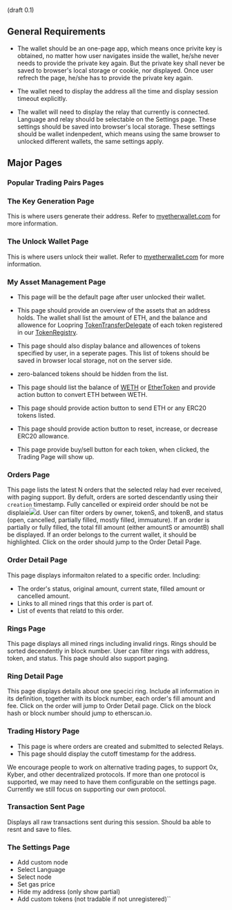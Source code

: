 (draft 0.1)

## General Requirements

- The wallet should be an one-page app, which means once privite key is obtained, no matter how user navigates inside the wallet, he/she never needs to provide the private key again. But the private key shall never be saved to browser's local storage or cookie, nor displayed. Once user refrech the page, he/she has to provide the private key again.

- The wallet need to display the address all the time and display session timeout explicitly. 

- The wallet will need to display the relay that currently is connected. Language and relay should be selectable on the Settings page. These settings should be saved into browser's local storage. These settings should be wallet indenpedent, which means using the same browser to unlocked different wallets, the same settings apply.

## Major Pages

### Popular Trading Pairs Pages

### The Key Generation Page

This is where users generate their address. Refer to [myetherwallet.com](//myetherwallet.com) for more information.

### The Unlock Wallet Page

This is where users unlock their wallet. Refer to [myetherwallet.com](//myetherwallet.com) for more information.


### My Asset Management Page

- This page will be the default page after user unlocked their wallet. 

- This page should provide an overview of the assets that an address holds. The wallet shall list the amount of ETH, and the balance and allowence for Loopring [TokenTransferDelegate](https://github.com/Loopring/protocol/blob/master/contracts/TokenTransferDelegate.sol) of each token registered in our [TokenRegistry](https://github.com/Loopring/protocol/blob/master/contracts/TokenRegistry.sol). 

- This page should also display balance and allowences of tokens specified by user, in a seperate pages. This list of tokens should be saved in browser local storage, not on the server side.

- zero-balanced tokens should be hidden from the list.

- This page should list the balance of [WETH](https://weth.io/) or [EtherToken](https://github.com/0xProject/contracts/blob/master/contracts/tokens/EtherToken.sol) and provide action button to convert ETH between WETH.

- This page should provide action button to send ETH or any ERC20 tokens listed.

- This page should provide action button to reset, increase, or decrease ERC20 allowance.

- This page provide buy/sell button for each token, when clicked, the Trading Page will show up.

### Orders Page

This page lists the latest N orders that the selected relay had ever received, with paging support. By defult, orders are sorted descendantly using their `creation` timestamp. Fully cancelled or expireid order should be not be displaie![](![](![]()))d. User can filter orders by owner, tokenS, and tokenB, and status (open, cancelled, partially filled, mostly filled, immuature). If an order is partially or fully filled, the total fill amount (either amountS or amountB) shall be displayed. If an order belongs to the current wallet, it should be highlighted. Click on the order should jump to the Order Detail Page.

### Order Detail Page

This page displays informaiton related to a specific order. Including:

- The order's status, original amount, current state, filled amount or cancelled amount.
- Links to all mined rings that this order is part of.
- List of events that relatd to this order.

### Rings Page

This page displays all mined rings including invalid rings. Rings should be sorted decendently in block number. User can filter rings with address, token, and status. This page should also support paging.

### Ring Detail Page

This page displays details about one specici ring. Include all information in its definition, together with its block number, each order's fill amount and fee. Click on the order will jump to Order Detail page. Click on the block hash or block number should jump to etherscan.io.

### Trading History Page

- This page is where orders are created and submitted to selected Relays.
- This page should display the cutoff timestamp for the address.

We encourage people to work on alternative trading pages, to support 0x, Kyber, and other decentralized protocols. If more than one protocol is supported, we may need to have them configurable on the settings page. Currently we still focus on supporting our own protocol.

### Transaction Sent Page
Displays all raw transactions sent during this session. Should ba able to resnt and save to files.

### The Settings Page

- Add custom node
- Select Language
- Select node
- Set gas price
- Hide my address (only show partial)
- Add custom tokens (not tradable if not unregistered)``